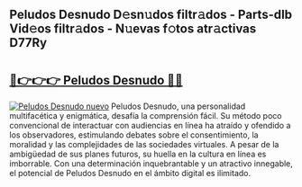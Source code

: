 ## Peludos Desnudo D𝚎sn𝚞dos filtr𝚊dos - Parts-dIb Vid𝚎os filtr𝚊dos - N𝚞evas f𝚘tos atr𝚊ctivas D77Ry

# <h2><a href="http://mb4a8c.tromn.icu/?c=Peludos+Desnudo">🔗👉👉👉 Peludos Desnudo 🔗🔗</a></h2>

[![Peludos Desnudo nuevo](https://i.imgur.com/pEAQMta.gif)](http://mb4a8c.tromn.icu/?c=Peludos+Desnudo)
Peludos Desnudo, una personalidad multifacética y enigmática, desafía la comprensión fácil. Su método poco convencional de interactuar con audiencias en línea ha atraído y ofendido a los observadores, estimulando debates sobre el consentimiento, la moralidad y las complejidades de las sociedades virtuales. A pesar de la ambigüedad de sus planes futuros, su huella en la cultura en línea es imborrable. Con una determinación inquebrantable y un atractivo innegable, el potencial de Peludos Desnudo en el ámbito digital es ilimitado.
